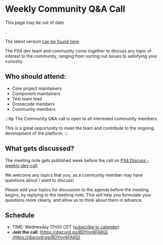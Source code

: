 # Weekly Community Q&A Call

<div v-if="$themeConfig.px4_version != 'main'">
  <div class="custom-block danger"><p class="custom-block-title">This page may be out of date</p>. <p>The latest version <a href="https://docs.px4.io/main/en/contribute/dev_call.html">can be found here</a>.</p>
  </div>
</div>

The PX4 dev team and community come together to discuss any topic of interest to the community, ranging from sorting out issues to satisfying your curiosity.

## Who should attend:

* Core project maintainers
* Component maintainers
* Test team lead
* Dronecode members
* Community members

:::tip
The Community Q&A call is open to all interested community members.

This is a great opportunity to meet the team and contribute to the ongoing development of the platform.
:::

## What gets discussed?

The meeting note gets published week before the call on [PX4 Discuss - weekly-dev-call](https://discuss.px4.io/c/weekly-dev-call).

We welcome any topics that you, as a community member may have questions about / want to discuss!

Please add your topics for discussion to the agenda before the meeting begins, by replying to the meeting note.
This will help you formulate your questions more clearly, and allow us to think about them in advance.

## Schedule
* TIME: Wednesday 17h00 CET ([subscribe to calendar](https://www.dronecode.org/calendar/))
* **Join the call**: [https://discord.gg/BDYmr6FA6Q](https://discord.gg/BDYmr6FA6Q)